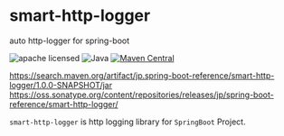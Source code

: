 # smart-http-logger
auto http-logger for spring-boot

![apache licensed](https://img.shields.io/badge/License-Apache_2.0-d94c32.svg)
![Java](https://img.shields.io/badge/Language-Java-f88909.svg)
[![Maven Central](https://maven-badges.herokuapp.com/maven-central/jp.spring-boot-reference/smart-http-logger/badge.svg)](https://maven-badges.herokuapp.com/maven-central/jp.spring-boot-reference/smart-http-logger)

https://search.maven.org/artifact/jp.spring-boot-reference/smart-http-logger/1.0.0-SNAPSHOT/jar
https://oss.sonatype.org/content/repositories/releases/jp/spring-boot-reference/smart-http-logger/

`smart-http-logger` is  http logging library for `SpringBoot` Project.





## 
